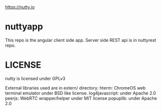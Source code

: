 https://nutty.io

nuttyapp
========
This repo is the angular client side app. Server side REST api is in nuttyrest repo.


LICENSE
=======
nutty is licensed under GPLv3


External libraries used are in extern/ directory:
hterm: ChromeOS web terminal emulator under BSD like license.
log4javascript: under Apache 2.0
peerjs: WebRTC wrapper/helper under MIT license
popuplib: under Apache 2.0


